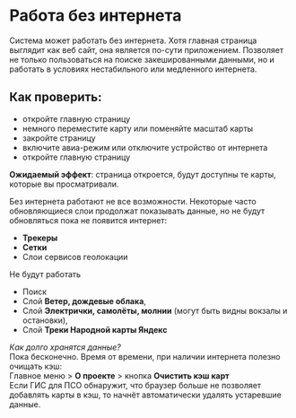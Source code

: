 # Работа без интернета
Система может работать без интернета. Хотя главная страница выглядит как веб сайт, она является по-сути приложением. Позволяет не только пользоваться на поиске закешированными данными, но и работать в условиях нестабильного или медленного интернета.

## Как проверить:
- откройте главную страницу
- немного перемеcтите карту или поменяйте масштаб карты
- закройте страницу
- включите авиа-режим или отключите устройство от интернета
- откройте главную страницу

**Ожидаемый эффект**: страница откроется, будут доступны те карты, которые вы просматривали.

Без интернета работают не все возможности. Некоторые часто обновляющиеся слои продолжат показывать данные, но не будут обновляться пока не появится интернет:
- **Трекеры**
- **Сетки**
- Слои сервисов геолокации

Не будут работать
- Поиск
- Слой **Ветер, дождевые облака**,
- Слой **Электрички, самолёты, молнии** (могут быть видны вокзалы и остановки),
- Слой **Треки Народной карты Яндекс**

_Как долго хранятся данные?_  
Пока бесконечно. Время от времени, при наличии интернета полезно очищать кэш:  
Главное меню > **О проекте** > кнопка **Очистить кэш карт**  
Если ГИС для ПСО обнаружит, что браузер больше не позволяет добавлять карты в кэш, то начнёт автоматически удалять устаревшие данные.